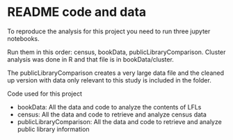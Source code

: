 # README code and data

To reproduce the analysis for this project you need to run three jupyter notebooks. 

Run them in this order: census, bookData, publicLibraryComparison. Cluster analysis was done in R and that file is in bookData/cluster.

The publicLibraryComparison creates a very large data file and the cleaned up version with data only relevant to this study is included in the folder.

Code used for this project

- bookData: All the data and code to analyze the contents of LFLs
- census: All the data and code to retrieve and analyze census data
- publicLibraryComparison: All the data and code to retrieve and analyze public library information